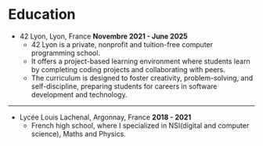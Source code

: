 
# Education

- 42 Lyon, Lyon, France                               **Novembre 2021 - June 2025**
  - 42 Lyon is a private, nonprofit and tuition-free computer programming school.
  - It offers a project-based learning environment where students learn by completing coding projects and collaborating with peers.
  - The curriculum is designed to foster creativity, problem-solving, and self-discipline, preparing students for careers in software development and technology.

---

- Lycée Louis Lachenal, Argonnay, France                            **2018 - 2021**
  - French high school, where I specialized in NSI(digital and computer science), Maths and Physics.
